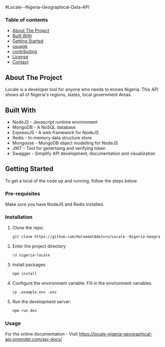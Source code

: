 #Locale--Nigeria-Geographical-Data-API

### Table of contents
- [About The Project](#about-the-project)
- [Built With](#built-with)
- [Getting Started](#getting-started)
- [usuage](#usage)
- [contributing](#contributing)
- [License](#license)
- [Contact](#contact)


## About The Project
Locale is a developer tool for anyone who needs to knows Nigeria. This API shows all of Nigeria's regions, states, local government Areas.

## Built With
- NodeJS - Javascript runtime environment
- MongoDB - A NoSQL database
- ExpressJS - A web framework for NodeJS
- Redis - In-memory data structure store
- Mongoose - MongoDB object modelling for NodeJS
- JWT - Tool for genertaing and verifying token
- Swagger - Simplify API development, documentation and visualization

## Getting Started
To get a local of the code up and running, follow the steps below.

### Pre-requisites
Make sure you have NodeJS and Redis installed.

### Installation
1. Clone the repo:
   ```sh
   git clone https://github.com/HaleematAdetoro/Locale--Nigeria-Geographical-Data-API

2. Enter the project directory
   ```sh
   cd nigeria-locale

3. Install packages
   ```sh
   npm install

4. Configure the environment variable. Fill in the environment variables.
   ```sh
   cp .example.env .env
5. Run the development server:
   ```sh
   npm run dev

### Usage
For the online documentation - Visit https://locale-nigeria-geographical-api.onrender.com/api-docs/

